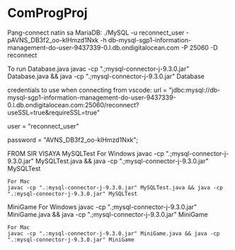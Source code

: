 # ComProgProj

Pang-connect natin sa MariaDB:
  ./MySQL -u reconnect_user -pAVNS_DB3f2_oo-klHmzd1Nxk -h db-mysql-sgp1-information-management-do-user-9437339-0.l.db.ondigitalocean.com -P 25060 -D reconnect

To run Database.java
  javac -cp ".;mysql-connector-j-9.3.0.jar" Database.java && java -cp ".;mysql-connector-j-9.3.0.jar" Database

credentials to use when connecting from vscode:
  url = "jdbc:mysql://db-mysql-sgp1-information-management-do-user-9437339-0.l.db.ondigitalocean.com:25060/reconnect?useSSL=true&requireSSL=true"

  user = "reconnect_user"

  password = "AVNS_DB3f2_oo-klHmzd1Nxk";



FROM SIR VISAYA
  MySQLTest
    For Windows
    javac -cp ".;mysql-connector-j-9.3.0.jar" MySQLTest.java && java -cp ".;mysql-connector-j-9.3.0.jar" MySQLTest

    For Mac
    javac -cp ".:mysql-connector-j-9.3.0.jar" MySQLTest.java && java -cp ".:mysql-connector-j-9.3.0.jar" MySQLTest

  MiniGame
    For Windows
    javac -cp ".;mysql-connector-j-9.3.0.jar" MiniGame.java && java -cp ".;mysql-connector-j-9.3.0.jar" MiniGame

    For Mac
    javac -cp ".:mysql-connector-j-9.3.0.jar" MiniGame.java && java -cp ".:mysql-connector-j-9.3.0.jar" MiniGame
